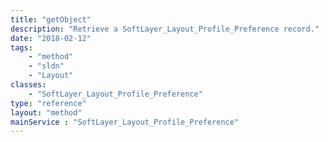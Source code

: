 ```yaml
---
title: "getObject"
description: "Retrieve a SoftLayer_Layout_Profile_Preference record."
date: "2018-02-12"
tags:
    - "method"
    - "sldn"
    - "Layout"
classes:
    - "SoftLayer_Layout_Profile_Preference"
type: "reference"
layout: "method"
mainService : "SoftLayer_Layout_Profile_Preference"
---
```


